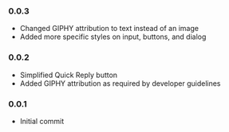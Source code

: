 ### 0.0.3
- Changed GIPHY attribution to text instead of an image
- Added more specific styles on input, buttons, and dialog

### 0.0.2
- Simplified Quick Reply button
- Added GIPHY attribution as required by developer guidelines

### 0.0.1
- Initial commit
